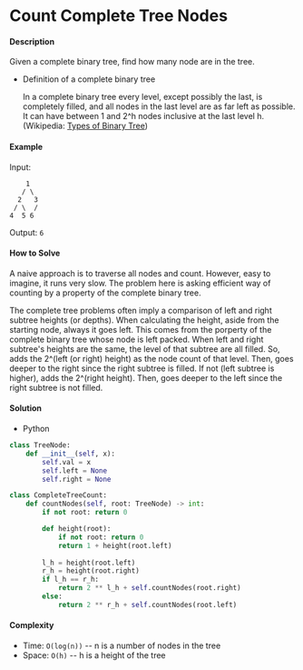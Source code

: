 # Count Complete Tree Nodes

#### Description

Given a complete binary tree, find how many node are in the tree.

- Definition of a complete binary tree

    In a complete binary tree every level, except possibly the last, is completely filled, and all nodes in the last level are as far left as possible. It can have between 1 and 2^h nodes inclusive at the last level h.
    (Wikipedia: [Types of Binary Tree](https://en.wikipedia.org/wiki/Binary_tree#Types_of_binary_trees))

#### Example

Input:

```
    1
   / \
  2   3
 / \  /
4  5 6
```

Output: `6`

#### How to Solve

A naive approach is to traverse all nodes and count. However, easy to imagine, it runs very slow.
The problem here is asking efficient way of counting by a property of the complete binary tree.

The complete tree problems often imply a comparison of left and right subtree heights (or depths). When calculating the height, aside from the starting node, always it goes left. This comes from the porperty of the complete binary tree whose node is left packed. When left and right subtree's heights are the same, the level of that subtree are all filled.
So, adds the 2^(left (or right) height) as the node count of that level. Then, goes deeper to the right since the right subtree is filled. If not (left subtree is higher), adds the 2^(right height). Then, goes deeper to the left since the right subtree is not filled.

#### Solution

- Python

```python
class TreeNode:
    def __init__(self, x):
        self.val = x
        self.left = None
        self.right = None

class CompleteTreeCount:
    def countNodes(self, root: TreeNode) -> int:
        if not root: return 0

        def height(root):
            if not root: return 0
            return 1 + height(root.left)
        
        l_h = height(root.left)
        r_h = height(root.right)
        if l_h == r_h:
            return 2 ** l_h + self.countNodes(root.right)
        else:
            return 2 ** r_h + self.countNodes(root.left)
```

#### Complexity

- Time: `O(log(n))`  -- n is a number of nodes in the tree
- Space: `O(h)` -- h is a height of the tree